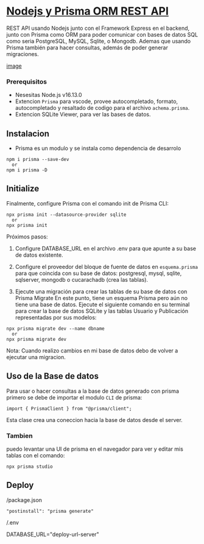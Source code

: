 # [Nodejs y Prisma ORM REST API]("https://www.youtube.com/watch?v=ESShhQmBjjY&t=198s&ab_channel=FaztCode")

REST API usando Nodejs junto con el Framework Express en el backend, junto con Prisma como ORM para poder comunicar con bases de datos SQL como seria PostgreSQL, MySQL, Sqlite, o Mongodb.  Ademas que usando Prisma también para hacer consultas, además de poder generar migraciones.

[image]("www.google.com")

### Prerequisitos

- Nesesitas Node.js v16.13.0
- Extencion `Prisma` para vscode, provee autocompletado, formato, autocompletado y resaltado de codigo para el archivo `achema.prisma`.
- Extencion SQLite Viewer, para ver las bases de datos.

## Instalacion

- Prisma es un modulo y se instala como dependencia de desarrolo

```
npm i prisma --save-dev
  or
npm i prisma -D
```

## Initialize

Finalmente, configure Prisma con el comando init de Prisma CLI:

```
npx prisma init --datasource-provider sqlite
  or
npx prisma init
 ```

Próximos pasos:
1. Configure DATABASE_URL en el archivo .env para que apunte a su base de datos existente.
2. Configure el proveedor del bloque de fuente de datos en `esquema.prisma` para que coincida con su base de datos: postgresql, mysql, sqlite, sqlserver,
 mongodb o cucarachadb (crea las tablas).

3. Ejecute una migración para crear las tablas de su base de datos con Prisma Migrate
En este punto, tiene un esquema Prisma pero aún no tiene una base de datos. Ejecute el siguiente comando en su terminal para crear la base de datos SQLite y las tablas Usuario y Publicación representadas por sus modelos:

```
npx prisma migrate dev --name dbname
  or
npx prisma migrate dev
```


Nota: Cuando realizo cambios en mi base de datos debo de volver a ejecutar una migracion.

## Uso de la Base de datos

Para usar o hacer consultas a la base de datos generado con prisma primero se debe de importar el modulo `CLI` de prisma:

```
import { PrismaClient } from "@prisma/client"; 
```

Esta clase crea una coneccion hacia la base de datos desde el server.

### Tambien

puedo levantar una UI de prisma en el navegador para ver y editar mis tablas con el comando: 

```
npx prisma studio
```

## Deploy

/package.json

```
"postinstall": "prisma generate" 
```

/.env

DATABASE_URL="deploy-url-server"

